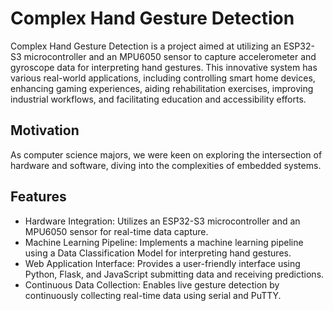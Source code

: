 # Complex Hand Gesture Detection
Complex Hand Gesture Detection is a project aimed at utilizing an ESP32-S3 microcontroller and an MPU6050 sensor to capture accelerometer and gyroscope data for interpreting hand gestures. This innovative system has various real-world applications, including controlling smart home devices, enhancing gaming experiences, aiding rehabilitation exercises, improving industrial workflows, and facilitating education and accessibility efforts.

## Motivation

As computer science majors, we were keen on exploring the intersection of hardware and software, diving into the complexities of embedded systems.

## Features
- Hardware Integration: Utilizes an ESP32-S3 microcontroller and an MPU6050 sensor for real-time data capture.
- Machine Learning Pipeline: Implements a machine learning pipeline using a Data Classification Model for interpreting hand gestures.
- Web Application Interface: Provides a user-friendly interface using Python, Flask, and JavaScript submitting data and receiving predictions.
- Continuous Data Collection: Enables live gesture detection by continuously collecting real-time data using serial and PuTTY.
